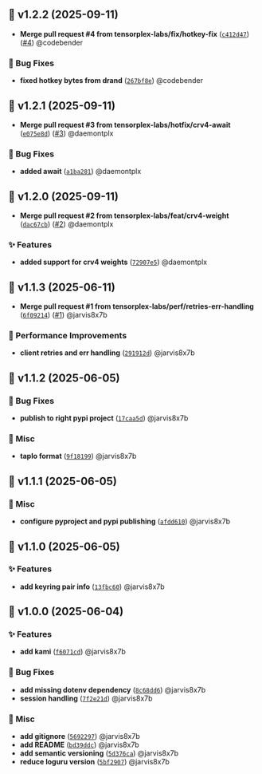## 🚀 v1.2.2 (2025-09-11)


- **Merge pull request #4 from tensorplex-labs/fix/hotkey-fix** ([`c412d47`](kami-client/commit/c412d477b7211c1c2ccdf8e37a82a6a4ab023f2a)) ([#4](kami-client/issues/4)) @codebender

### 🐛 Bug Fixes

- **fixed hotkey bytes from drand** ([`267bf8e`](kami-client/commit/267bf8e20e46d0c0df0e6b1791f0b1a80b55ea85)) @codebender

## 🚀 v1.2.1 (2025-09-11)


- **Merge pull request #3 from tensorplex-labs/hotfix/crv4-await** ([`e075e8d`](kami-client/commit/e075e8df5b98ad50a6497a312d90ac501f6f0158)) ([#3](kami-client/issues/3)) @daemontplx

### 🐛 Bug Fixes

- **added await** ([`a1ba281`](kami-client/commit/a1ba28106f814c675d230be5d2bada1ef3a4436e)) @daemontplx

## 🚀 v1.2.0 (2025-09-11)


- **Merge pull request #2 from tensorplex-labs/feat/crv4-weight** ([`dac67cb`](kami-client/commit/dac67cb1c1e6061eca9edb245533580e76870234)) ([#2](kami-client/issues/2)) @daemontplx

### ✨ Features

- **added support for crv4 weights** ([`72907e5`](kami-client/commit/72907e5818da57e0f39bfbdbfbe9a9fd4f5cbc13)) @daemontplx

## 🚀 v1.1.3 (2025-06-11)


- **Merge pull request #1 from tensorplex-labs/perf/retries-err-handling** ([`6f09214`](kami-client/commit/6f0921471484d22c1730363108e7ef039ebac52b)) ([#1](kami-client/issues/1)) @jarvis8x7b

### 🥷 Performance Improvements

- **client retries and err handling** ([`291912d`](kami-client/commit/291912d23ad58b29191e351e1a063b2ade25d2b6)) @jarvis8x7b

## 🚀 v1.1.2 (2025-06-05)


### 🐛 Bug Fixes

- **publish to right pypi project** ([`17caa5d`](kami-client/commit/17caa5df53365d6cfb2942d43796899cee57358c)) @jarvis8x7b

### 🔧 Misc

- **taplo format** ([`9f18199`](kami-client/commit/9f1819968e078e0b467a5ba0f41cc3b986796e91)) @jarvis8x7b

## 🚀 v1.1.1 (2025-06-05)


### 🔧 Misc

- **configure pyproject and pypi publishing** ([`afdd610`](kami-client/commit/afdd610e958d36ff9c0d978be9e6e354d24ca245)) @jarvis8x7b

## 🚀 v1.1.0 (2025-06-05)


### ✨ Features

- **add keyring pair info** ([`13fbc60`](kami-client/commit/13fbc6042d122e7985163b7420ae9237847a3d9f)) @jarvis8x7b

## 🚀 v1.0.0 (2025-06-04)


### ✨ Features

- **add kami** ([`f6071cd`](kami-client/commit/f6071cdc889706272f3eb5b3a2270e27f0f6e07e)) @jarvis8x7b

### 🐛 Bug Fixes

- **add missing dotenv dependency** ([`8c68dd6`](kami-client/commit/8c68dd6142e5f99aaee80f430d8daaa94f1c6ee1)) @jarvis8x7b
- **session handling** ([`7f2e21d`](kami-client/commit/7f2e21d30bead33b8f68fa81ea30b539affdfc80)) @jarvis8x7b

### 🔧 Misc

- **add gitignore** ([`5692297`](kami-client/commit/5692297cad51f3d0a16c95654888b7a45d21abc9)) @jarvis8x7b
- **add README** ([`bd39ddc`](kami-client/commit/bd39ddc307780e63f639fc789295606433161baa)) @jarvis8x7b
- **add semantic versioning** ([`5d376ca`](kami-client/commit/5d376cadf0b9d262ca5302616f478833e5e0fc19)) @jarvis8x7b
- **reduce loguru version** ([`5bf2907`](kami-client/commit/5bf290701a6eb6e30b2acae1c37ea7d31db7e291)) @jarvis8x7b
